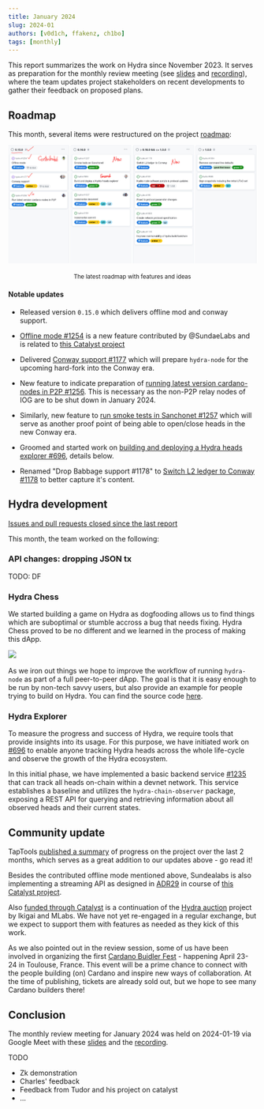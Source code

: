 ```yaml
---
title: January 2024
slug: 2024-01
authors: [v0d1ch, ffakenz, ch1bo]
tags: [monthly]
---
```


This report summarizes the work on Hydra since November 2023. It serves as
preparation for the monthly review meeting (see [slides][slides] and
[recording][recording]), where the team updates project stakeholders on recent
developments to gather their feedback on proposed plans.

## Roadmap

This month, several items were restructured on the project
[roadmap](https://github.com/orgs/input-output-hk/projects/21/views/7):

![The roadmap with features and ideas](./img/2024-01-roadmap.jpg) <small><center>The latest roadmap with features and ideas</center></small>

#### Notable updates

* Released version `0.15.0` which delivers offline mod and conway support.

* [Offline mode #1254](https://github.com/input-output-hk/hydra/issues/1254) is
  a new feature contributed by @SundaeLabs and is related to [this Catalyst
  project](https://milestones.projectcatalyst.io/projects/1000179)
  
* Delivered [Conway support
  #1177](https://github.com/input-output-hk/hydra/issues/1177) which will
  prepare `hydra-node` for the upcoming hard-fork into the Conway era.
  
* New feature to indicate preparation of [running latest version cardano-nodes in P2P
#1256](https://github.com/input-output-hk/hydra/issues/1256).
  This is necessary as the non-P2P relay nodes of IOG are to be shut down in January 2024.

* Similarly, new feature to [run smoke tests in Sanchonet
  #1257](https://github.com/input-output-hk/hydra/issues/1257) which will serve
  as another proof point of being able to open/close heads in the new Conway
  era.

* Groomed and started work on [building and deploying a Hydra heads explorer
  #696](https://github.com/input-output-hk/hydra/issues/696), details below.
  
* Renamed "Drop Babbage support #1178" to [Switch L2 ledger to Conway
  #1178](https://github.com/input-output-hk/hydra/issues/1178) to better capture
  it's content.

## Hydra development

[Issues and pull requests closed since the last
report](https://github.com/input-output-hk/hydra/issues?q=is%3Aclosed+sort%3Aupdated-desc+closed%3A2023-11-30..2024-01-31)

This month, the team worked on the following:

### API changes: dropping JSON tx

TODO: DF

### Hydra Chess
We started building a game on Hydra as dogfooding allows us to find things which are suboptimal or stumble accross a bug that needs fixing. Hydra Chess proved to be no different and we learned in the process of making this dApp.

![](https://ipfs.io/ipfs/bafybeicxcm4yuedetm45kn6xrzqsc4mn2aocmhqtt6wrwxz5lzfry722ra/hydra-chess.png)

As we iron out things we hope to improve the workflow of running `hydra-node` as part of a full peer-to-peer dApp. The goal is that it is easy enough to be run by non-tech savvy users, but also provide an example for people trying to build on Hydra. You can find the source code [here](https://github.com/abailly-iohk/hydra-chess).

### Hydra Explorer
To measure the progress and success of Hydra, we require tools that provide insights into its usage. For this purpose, we have initiated work on [#696](https://github.com/input-output-hk/hydra/issues/696) to enable anyone tracking Hydra heads across the whole life-cycle and observe the growth of the Hydra ecosystem.

In this initial phase, we have implemented a basic backend service [#1235](https://github.com/input-output-hk/hydra/pull/1235) that can track all heads on-chain within a devnet network. This service establishes a baseline and utilizes the `hydra-chain-observer` package, exposing a REST API for querying and retrieving information about all observed heads and their current states.

## Community update

TapTools [published a
summary](https://medium.com/tap-in-with-taptools/input-output-releases-hydra-update-97b6139d1c59)
of progress on the project over the last 2 months, which serves as a great
addition to our updates above - go read it!

Besides the contributed offline mode mentioned above, Sundealabs is also
implementing a streaming API as designed in
[ADR29](https://hydra.family/head-protocol/adr/29/) in course of [this Catalyst
project](https://milestones.projectcatalyst.io/projects/1000180).

Also [funded through
Catalyst](https://milestones.projectcatalyst.io/projects/1000092) is a
continuation of the [Hydra
auction](https://github.com/mlabs-haskell/hydra-auction) project by Ikigai and
MLabs. We have not yet re-engaged in a regular exchange, but we expect to
support them with features as needed as they kick of this work.

As we also pointed out in the review session, some of us have been involved in
organizing the first [Cardano Buidler Fest](https://buidl.2024.cardano.org/) -
happening April 23-24 in Toulouse, France. This event will be a prime chance to
connect with the people building (on) Cardano and inspire new ways of
collaboration. At the time of publishing, tickets are already sold out, but we
hope to see many Cardano builders there!

## Conclusion

The monthly review meeting for January 2024 was held on 2024-01-19 via Google
Meet with these [slides][slides] and the [recording][recording].

TODO

* Zk demonstration
* Charles' feedback
* Feedback from Tudor and his project on catalyst
* ...

[slides]: https://docs.google.com/presentation/d/113okna4iyhgC7ERDLVHxqQkvhqTUSWJUWjXfkpwIpEY
[recording]: https://drive.google.com/file/d/1XnM4RMKSiJNKLs2GBEg32ZHymg-fGBFt
